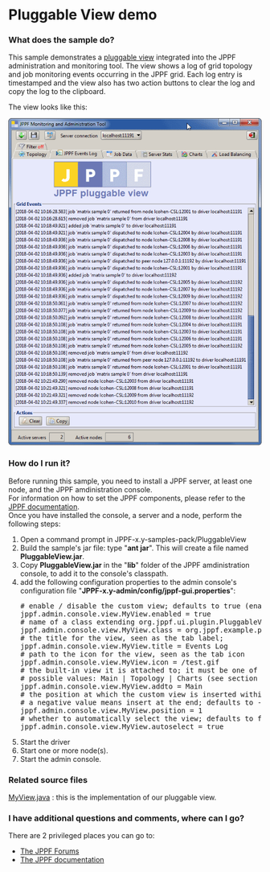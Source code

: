 # Pluggable View demo

<h3>What does the sample do?</h3>
This sample demonstrates a <a href="">pluggable view</a> integrated into the JPPF administration and monitoring tool. The view shows a log of grid topology and job monitoring events occurring in the JPPF grid.
Each log entry is timestamped and the view also has two action buttons to clear the log and copy the log to the clipboard.

<p>The view looks like this:
<p><img src="images/EventsLog.gif"/>

<h3>How do I run it?</h3>
Before running this sample, you need to install a JPPF server, at least one node, and the JPPF amdinistration console.<br>
For information on how to set the JPPF components, please refer to the <a href="https://www.jppf.org/doc/6.0/index.php?title=Introduction">JPPF documentation</a>.<br>
Once you have installed the console, a server and a node, perform the following steps:
<ol class="samplesList">
  <li>Open a command prompt in JPPF-x.y-samples-pack/PluggableView</li>
  <li>Build the sample's jar file: type "<b>ant jar</b>". This will create a file named <b>PluggableView.jar</b>.
  <li>Copy <b>PluggableView.jar</b> in the "<b>lib</b>" folder of the JPPF amdinistration console, to add it to the console's classpath.</li>
  <li>add the following configuration properties to the admin console's configuration file "<b>JPPF-x.y-admin/config/jppf-gui.properties</b>":
<pre class="prettyprint lang-conf">
# enable / disable the custom view; defaults to true (enabled)
jppf.admin.console.view.MyView.enabled = true
# name of a class extending org.jppf.ui.plugin.PluggableView
jppf.admin.console.view.MyView.class = org.jppf.example.pluggableview.MyView
# the title for the view, seen as the tab label;
jppf.admin.console.view.MyView.title = Events Log
# path to the icon for the view, seen as the tab icon
jppf.admin.console.view.MyView.icon = /test.gif
# the built-in view it is attached to; it must be one of the tabbed panes of the console
# possible values: Main | Topology | Charts (see section below for their definition)
jppf.admin.console.view.MyView.addto = Main
# the position at which the custom view is inserted within the enclosing tabbed pane
# a negative value means insert at the end; defaults to -1 (insert at the end)
jppf.admin.console.view.MyView.position = 1
# whether to automatically select the view; defaults to false
jppf.admin.console.view.MyView.autoselect = true
</pre>
  </li>
  <li>Start the driver</li>
  <li>Start one or more node(s).</li>
  <li>Start the admin console.</li>
  <liUpon startup, the console should show the custom view</li>
</ol>

<h3>Related source files</h3>
<a href="src/org/jppf/example/pluggableview/MyView.java">MyView.java</a> : this is the implementation of our pluggable view.</li>

<h3>I have additional questions and comments, where can I go?</h3>
<p>There are 2 privileged places you can go to:
<ul class="samplesList">
  <li><a href="https://www.jppf.org/forums">The JPPF Forums</a></li>
  <li><a href="https://www.jppf.org/doc/6.0">The JPPF documentation</a></li>
</ul>

